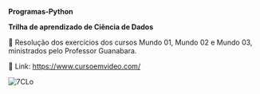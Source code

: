 **Programas-Python**

**Trilha de aprendizado de Ciência de Dados**

🐍 Resolução dos exercícios dos cursos Mundo 01, Mundo 02 e Mundo 03, ministrados pelo Professor Guanabara.

🐍 Link: https://www.cursoemvideo.com/

![7CLo](https://user-images.githubusercontent.com/111368613/186398117-b1a87808-763f-4ae2-9a85-1b63a24c4747.gif)

